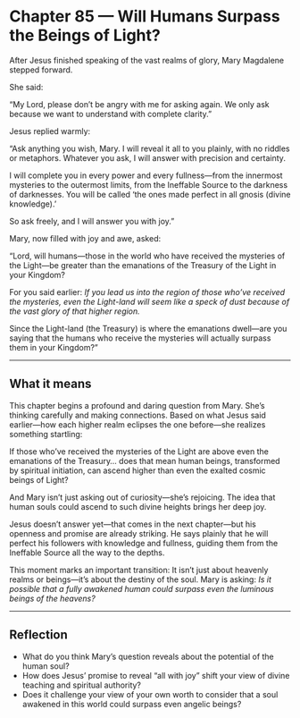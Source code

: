 # Chapter 85 — Will Humans Surpass the Beings of Light?

After Jesus finished speaking of the vast realms of glory, Mary Magdalene stepped forward.

She said:

“My Lord, please don’t be angry with me for asking again. We only ask because we want to understand with complete clarity.”

Jesus replied warmly:

“Ask anything you wish, Mary. I will reveal it all to you plainly, with no riddles or metaphors. Whatever you ask, I will answer with precision and certainty.

I will complete you in every power and every fullness—from the innermost mysteries to the outermost limits, from the Ineffable Source to the darkness of darknesses. You will be called ‘the ones made perfect in all gnosis (divine knowledge).’

So ask freely, and I will answer you with joy.”

Mary, now filled with joy and awe, asked:

“Lord, will humans—those in the world who have received the mysteries of the Light—be greater than the emanations of the Treasury of the Light in your Kingdom?

For you said earlier: *If you lead us into the region of those who’ve received the mysteries, even the Light-land will seem like a speck of dust because of the vast glory of that higher region.*

Since the Light-land (the Treasury) is where the emanations dwell—are you saying that the humans who receive the mysteries will actually surpass them in your Kingdom?”

---

## What it means

This chapter begins a profound and daring question from Mary. She’s thinking carefully and making connections. Based on what Jesus said earlier—how each higher realm eclipses the one before—she realizes something startling:

If those who’ve received the mysteries of the Light are above even the emanations of the Treasury… does that mean human beings, transformed by spiritual initiation, can ascend higher than even the exalted cosmic beings of Light?

And Mary isn’t just asking out of curiosity—she’s rejoicing. The idea that human souls could ascend to such divine heights brings her deep joy.

Jesus doesn’t answer yet—that comes in the next chapter—but his openness and promise are already striking. He says plainly that he will perfect his followers with knowledge and fullness, guiding them from the Ineffable Source all the way to the depths.

This moment marks an important transition:
It isn’t just about heavenly realms or beings—it’s about the destiny of the soul. Mary is asking: *Is it possible that a fully awakened human could surpass even the luminous beings of the heavens?*

---

## Reflection

* What do you think Mary’s question reveals about the potential of the human soul?
* How does Jesus’ promise to reveal “all with joy” shift your view of divine teaching and spiritual authority?
* Does it challenge your view of your own worth to consider that a soul awakened in this world could surpass even angelic beings?
